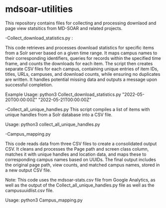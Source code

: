 # mdsoar-utilities

This repository contains files for collecting and processing downlaod and page view statsitics from MD-SOAR and related projects.

-Collect_download_statistics.py :

This code retrieves and processes download statistics for specific items from a Solr server based on a given time range. It maps campus names to their corresponding identifiers, queries for records within the specified time frame, and counts the downloads for each item. The script then creates separate CSV files for each campus, containing unique entries of item IDs, titles, URLs, campuses, and download counts, while ensuring no duplicates are written. It handles potential missing data and outputs a message upon successful completion.

Example Usage: 
python3 Collect_download_statistics.py "2022-05-20T00:00:00Z" "2022-05-21T00:00:00Z"


-Collect_all_unique_handles.py
This script compiles a list of items with unique handles from a Solr database into a CSV file.

Usage:
python3 collect_all_unique_handles.py


-Campus_mapping.py

This code reads data from three CSV files to create a consolidated output CSV. It cleans and processes the Page path and screen class column, matches it with unique handles and location data, and maps these to corresponding campus names based on UUIDs. The final output includes the original page path, view counts, and matched campus names, stored in a new output CSV file.

Note: This code uses the mdsoar-stats.csv file from Google Analytics, as well as the output of the Collect_all_unique_handles.py file as well as the campusuuidlist.csv file. 

Usage: python3 Campus_mapping.py
